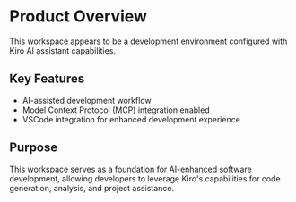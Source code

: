 # Product Overview

This workspace appears to be a development environment configured with Kiro AI assistant capabilities.

## Key Features
- AI-assisted development workflow
- Model Context Protocol (MCP) integration enabled
- VSCode integration for enhanced development experience

## Purpose
This workspace serves as a foundation for AI-enhanced software development, allowing developers to leverage Kiro's capabilities for code generation, analysis, and project assistance.